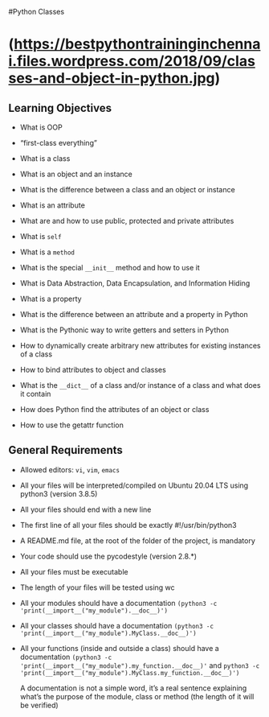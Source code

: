 
#Python Classes
# (https://bestpythontraininginchennai.files.wordpress.com/2018/09/classes-and-object-in-python.jpg)



## Learning Objectives



* What is OOP

* “first-class everything”

* What is a class

* What is an object and an instance

* What is the difference between a class and an object or instance

* What is an attribute

* What are and how to use public, protected and private attributes

* What is `self`

* What is a `method`

* What is the special `__init__` method and how to use it

* What is Data Abstraction, Data Encapsulation, and Information Hiding

* What is a property

* What is the difference between an attribute and a property in Python

* What is the Pythonic way to write getters and setters in Python

* How to dynamically create arbitrary new attributes for existing instances of a class

* How to bind attributes to object and classes

* What is the `__dict__` of a class and/or instance of a class and what does it contain

* How does Python find the attributes of an object or class

* How to use the getattr function



## General Requirements

* Allowed editors: `vi`, `vim`, `emacs`

* All your files will be interpreted/compiled on Ubuntu 20.04 LTS using python3 (version 3.8.5)

* All your files should end with a new line

* The first line of all your files should be exactly #!/usr/bin/python3

* A README.md file, at the root of the folder of the project, is mandatory

* Your code should use the pycodestyle (version 2.8.*)

* All your files must be executable

* The length of your files will be tested using wc

* All your modules should have a documentation `(python3 -c 'print(__import__("my_module").__doc__)')`

* All your classes should have a documentation `(python3 -c 'print(__import__("my_module").MyClass.__doc__)')`

* All your functions (inside and outside a class) should have a documentation `(python3 -c 'print(__import__("my_module").my_function.__doc__)'` and `python3 -c 'print(__import__("my_module").MyClass.my_function.__doc__)')`



	A documentation is not a simple word, it’s a real sentence explaining what’s the purpose of the module, class or method (the length of it will be verified)



